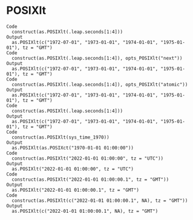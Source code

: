 # POSIXlt

    Code
      construct(as.POSIXlt(.leap.seconds[1:4]))
    Output
      as.POSIXlt(c("1972-07-01", "1973-01-01", "1974-01-01", "1975-01-01"), tz = "GMT")
    Code
      construct(as.POSIXlt(.leap.seconds[1:4]), opts_POSIXlt("next"))
    Output
      as.POSIXlt(c("1972-07-01", "1973-01-01", "1974-01-01", "1975-01-01"), tz = "GMT")
    Code
      construct(as.POSIXlt(.leap.seconds[1:4]), opts_POSIXlt("atomic"))
    Output
      as.POSIXlt(c("1972-07-01", "1973-01-01", "1974-01-01", "1975-01-01"), tz = "GMT")
    Code
      construct(as.POSIXlt(.leap.seconds[1:4]))
    Output
      as.POSIXlt(c("1972-07-01", "1973-01-01", "1974-01-01", "1975-01-01"), tz = "GMT")
    Code
      construct(as.POSIXlt(sys_time_1970))
    Output
      as.POSIXlt(as.POSIXct("1970-01-01 01:00:00"))
    Code
      construct(as.POSIXlt("2022-01-01 01:00:00", tz = "UTC"))
    Output
      as.POSIXlt("2022-01-01 01:00:00", tz = "UTC")
    Code
      construct(as.POSIXlt("2022-01-01 01:00:00.1", tz = "GMT"))
    Output
      as.POSIXlt("2022-01-01 01:00:00.1", tz = "GMT")
    Code
      construct(as.POSIXlt(c("2022-01-01 01:00:00.1", NA), tz = "GMT"))
    Output
      as.POSIXlt(c("2022-01-01 01:00:00.1", NA), tz = "GMT")

